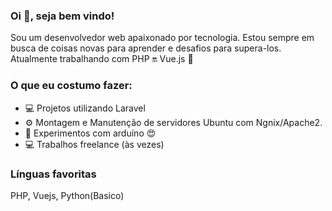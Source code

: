 ### Oi 👋, seja bem vindo!
Sou um desenvolvedor web apaixonado por tecnologia. Estou sempre em busca de coisas novas para aprender e desafios para supera-los. Atualmente trabalhando com PHP 🔛 Vue.js 🏰

### O que eu costumo fazer:
- 💻 Projetos utilizando Laravel
- ⚙️ Montagem e Manutenção de servidores Ubuntu com Ngnix/Apache2.
- 🔬 Experimentos com arduíno 😍 
- 💻 Trabalhos freelance (às vezes)

### Línguas favoritas
PHP, Vuejs, Python(Basico)
